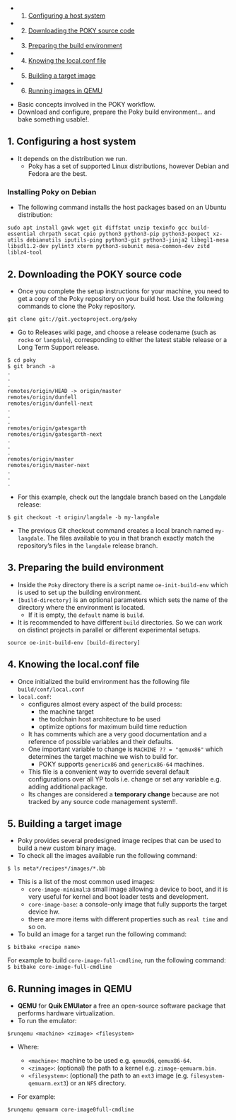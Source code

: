 <!-- vscode-markdown-toc -->
* 1. [Configuring a host system](#Configuringahostsystem)
* 2. [Downloading the POKY source code](#DownloadingthePOKYsourcecode)
* 3. [Preparing the build environment](#Preparingthebuildenvironment)
* 4. [Knowing the local.conf file](#Knowingthelocal.conffile)
* 5. [Building a target image](#Buildingatargetimage)
* 6. [Running images in QEMU](#RunningimagesinQEMU)

<!-- vscode-markdown-toc-config
	numbering=true
	autoSave=true
	/vscode-markdown-toc-config -->
<!-- /vscode-markdown-toc -->

- Basic concepts involved in the POKY workflow.
- Download and configure, prepare the Poky build environment... and bake something usable!.
##  1. <a name='Configuringahostsystem'></a>Configuring a host system
- It depends on the distribution we run.
  - Poky has a set of supported Linux distributions, however Debian and Fedora are the best.

### Installing Poky on Debian
- The following command installs the host packages based on an Ubuntu distribution:

``` console
sudo apt install gawk wget git diffstat unzip texinfo gcc build-essential chrpath socat cpio python3 python3-pip python3-pexpect xz-utils debianutils iputils-ping python3-git python3-jinja2 libegl1-mesa libsdl1.2-dev pylint3 xterm python3-subunit mesa-common-dev zstd liblz4-tool
```

##  2. <a name='DownloadingthePOKYsourcecode'></a>Downloading the POKY source code
- Once you complete the setup instructions for your machine, you need to get a copy of the Poky repository on your build host. Use the following commands to clone the Poky repository.

``` console
git clone git://git.yoctoproject.org/poky
```

- Go to Releases wiki page, and choose a release codename (such as `rocko` or `langdale`), corresponding to either the latest stable release or a Long Term Support release.

``` console 
$ cd poky
$ git branch -a
.
.
.
remotes/origin/HEAD -> origin/master
remotes/origin/dunfell
remotes/origin/dunfell-next
.
.
.
remotes/origin/gatesgarth
remotes/origin/gatesgarth-next
.
.
.
remotes/origin/master
remotes/origin/master-next
.
.
.
```

- For this example, check out the langdale branch based on the Langdale release: 

``` console
$ git checkout -t origin/langdale -b my-langdale
```

- The previous Git checkout command creates a local branch named `my-langdale`. The files available to you in that branch exactly match the repository’s files in the `langdale` release branch.

##  3. <a name='Preparingthebuildenvironment'></a>Preparing the build environment
- Inside the `Poky` directory there is a script name `oe-init-build-env` which is used to set up the building environment.
 - `[build-directory]` is an optional parameters which sets the name of the directory where the environment is located.
   - If it is empty, the `default` name is `build`.
 - It is recommended to have different `build` directories. So we can work on distinct projects in parallel or different experimental setups.

``` console
source oe-init-build-env [build-directory]
```

##  4. <a name='Knowingthelocal.conffile'></a>Knowing the local.conf file
- Once initialized the build environment has the following file `build/conf/local.conf`
- `local.conf`:
  - configures almost every aspect of the build process:
    - the machine target
    - the toolchain host architecture to be used
    - optimize options for maximum build time reduction
  - It has comments which are a very good documentation and a reference of possible variables and their defaults.
  - One important variable to change is `MACHINE ?? = "qemux86"` which determines the target machine we wish to build for.
    - POKY supports `genericx86` and `genericx86-64` machines.
  - This file is a convenient way to override several default configurations over all YP tools i.e. change or set any variable e.g. adding additional package.
  - Its changes are considered a **temporary change** because are not tracked by any source code management system!!.


##  5. <a name='Buildingatargetimage'></a>Building a target image

- Poky provides several predesigned image recipes that can be used to build a new custom binary image.
- To check all the images available run the following command:

``` console
$ ls meta*/recipes*/images/*.bb
```

- This is a list of the most common used images:
  - `core-image-minimal`:a small image allowing a device to boot, and it is very useful for kernel and boot loader tests and development.
  - `core-image-base`: a console-only image that fully supports the target device hw.
  - there are more items with different properties such as `real time` and so on.
- To build an image for a target run the following command:

``` console
$ bitbake <recipe name>
```

For example to build `core-image-full-cmdline`, run the following command: `$ bitbake core-image-full-cmdline`

##  6. <a name='RunningimagesinQEMU'></a>Running images in QEMU

- **QEMU** for **Quik EMUlator** a free an open-source software package that performs hardware virtualization.
- To run the emulator:

``` console
$runqemu <machine> <zimage> <filesystem>
```
- Where:
  - `<machine>`: machine to be used e.g. `qemux86`, `qemux86-64`.
  - `<zimage>`: (optional) the path to a kernel e.g. `zimage-qemuarm.bin`.
  - `<filesystem>`: (optional) the path to an `ext3` image (e.g. `filesystem-qemuarm.ext3`) or an `NFS` directory.

- For example:

``` console
$runqemu qemuarm core-image0full-cmdline
```
